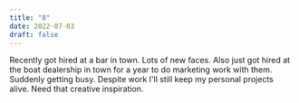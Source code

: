 ```yaml
---
title: "8"
date: 2022-07-03
draft: false
---
```

Recently got hired at a bar in town. Lots of new faces. Also just got hired at the boat dealership in town for a year to do marketing work with them. Suddenly getting busy. Despite work I'll still keep my personal projects alive. Need that creative inspiration. 